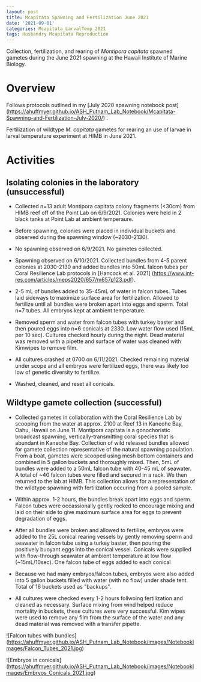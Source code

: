 ```yaml
---
layout: post
title: Mcapitata Spawning and Fertilization June 2021
date: '2021-09-01'
categories: Mcapitata_LarvalTemp_2021
tags: Husbandry Mcapitata Reproduction
---
```


Collection, fertilization, and rearing of *Montipora capitata* spawned gametes during the June 2021 spawning at the Hawaii Institute of Marine Biology. 

# Overview 

Follows protocols outlined in my [July 2020 spawning notebook post] (https://ahuffmyer.github.io/ASH_Putnam_Lab_Notebook/Mcapitata-Spawning-and-Fertilization-July-2020/) .  

Fertilization of wildtype *M. capitata* gametes for rearing an use of larvae in larval temperature experiment at HIMB in June 2021.  

# Activities  

## Isolating colonies in the laboratory (unsuccessful) 

* Collected n=13 adult Montipora capitata colony fragments (<30cm) from HIMB reef off of the Point Lab on 6/9/2021. Colonies were held in 2 black tanks at Point Lab at ambient temperaure.  

* Before spawning, colonies were placed in individual buckets and observed during the spawning window (~2030-2130).

* No spawning observed on 6/9/2021. No gametes collected. 

* Spawning observed on 6/10/2021. Collected bundles from 4-5 parent colonies at 2030-2130 and added bundles into 50mL falcon tubes per Coral Resilience Lab protocols in [Hancock et al. 2021] (https://www.int-res.com/articles/meps2020/657/m657p123.pdf). 

* 2-5 mL of bundles added to 35-45mL of water in falcon tubes. Tubes laid sideways to maximize surface area for fertilization. Allowed to fertilize until all bundles were broken apart into eggs and sperm. Total n=7 tubes. All embryos kept at ambient temperature.  

* Removed sperm and water from falcon tubes with turkey baster and then poured eggs into n=6 conicals at 2330. Low water flow used (15mL per 10 sec). Cultures checked hourly during the night. Dead material was removed with a pipette and surface of water was cleaned with Kimwipes to remove film. 

* All cultures crashed at 0700 on 6/11/2021. Checked remaining material under scope and all embryos were fertilized eggs, there was likely too low of genetic diversity to fertilize. 

* Washed, cleaned, and reset all conicals.  

## Wildtype gamete collection (successful)  

* Collected gametes in collaboration with the Coral Resilience Lab by scooping from the water at approx. 2100 at Reef 13 in Kaneohe Bay, Oahu, Hawaii on June 11. Montipora capitata is a gonochoristic broadcast spawning, vertically-transmitting coral species that is abundant in Kaneohe Bay. Collection of wild released bundles allowed for gamete collection representative of the natural spawning population. From a boat, gametes were scooped using mesh bottom containers and combined in 5 gallon buckets and thoroughly mixed. Then, 5mL of bundles were added to a 50mL falcon tube with 40-45 mL of seawater. A total of ~40 falcon tubes were filled and secured in a rack. We then returned to the lab at HIMB. This collection allows for a representation of the wildtype spawning with fertilization occuring from a pooled sample. 

* Within approx. 1-2 hours, the bundles break apart into eggs and sperm. Falcon tubes were occassionally gently rocked to encourage mixing and laid on their side to give maximum surface area for eggs to prevent degradation of eggs. 

*  After all bundles were broken and allowed to fertilize, embryos were added to the 25L conical rearing vessels by gently removing sperm and seawater in falcon tube using a turkey baster, then pouring the positively buoyant eggs into the conical vessel. Conicals were supplied with flow-through seawater at ambient temperature at low flow (~15mL/10sec). One falcon tube of eggs added to each conical

* Because we had many embryos/falcon tubes, embryos were also added into 5 gallon buckets filled with water (with no flow) under shade tent. Total of 16 buckets used as "backups".  

* All cultures were checked every 1-2 hours follwoing fertilization and cleaned as necessary. Surface mixing from wind helped reduce mortality in buckets, these cultures were very successful. Kim wipes were used to remove any film from the surface of the water and any dead material was removed with a transfer pipette. 

![Falcon tubes with bundles] (https://ahuffmyer.github.io/ASH_Putnam_Lab_Notebook/images/NotebookImages/Falcon_Tubes_2021.jpg)  

![Embryos in conicals] (https://ahuffmyer.github.io/ASH_Putnam_Lab_Notebook/images/NotebookImages/Embryos_Conicals_2021.jpg)  

